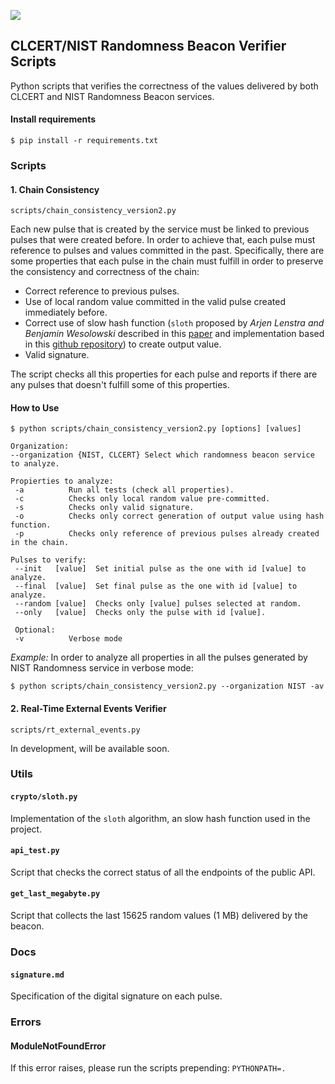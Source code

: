 ![](https://www.clcert.cl/assets/img/logo-clcert.svg)

## CLCERT/NIST Randomness Beacon Verifier Scripts

Python scripts that verifies the correctness of the values delivered by both CLCERT and NIST Randomness Beacon services.

#### Install requirements

`$ pip install -r requirements.txt`

### Scripts

#### 1. Chain Consistency
`scripts/chain_consistency_version2.py`

Each new pulse that is created by the service must be linked to previous pulses that were created before. In order to achieve that, each pulse must reference to pulses and values committed in the past. Specifically, there are some properties that each pulse in the chain must fulfill in order to preserve the consistency and correctness of the chain:
* Correct reference to previous pulses.
* Use of local random value committed in the valid pulse created immediately before.
* Correct use of slow hash function (`sloth` proposed by *Arjen Lenstra and Benjamin Wesolowski* described in this [paper](https://eprint.iacr.org/2015/366) and implementation based in this [github repository](https://github.com/DusanKostic/TrxChecker)) to create output value.
* Valid signature.

The script checks all this properties for each pulse and reports if there are any pulses that doesn't fulfill some of this properties.

#### How to Use

```
$ python scripts/chain_consistency_version2.py [options] [values]

Organization:
--organization {NIST, CLCERT} Select which randomness beacon service to analyze.

Propierties to analyze:
 -a          Run all tests (check all properties).
 -c          Checks only local random value pre-committed.
 -s          Checks only valid signature.
 -o          Checks only correct generation of output value using hash function.
 -p          Checks only reference of previous pulses already created in the chain.

Pulses to verify:
 --init   [value]  Set initial pulse as the one with id [value] to analyze.
 --final  [value]  Set final pulse as the one with id [value] to analyze.
 --random [value]  Checks only [value] pulses selected at random.
 --only   [value]  Checks only the pulse with id [value].

 Optional:
 -v          Verbose mode
```

*Example:* In order to analyze all properties in all the pulses generated by NIST Randomness service in verbose mode:

`$ python scripts/chain_consistency_version2.py --organization NIST -av`

#### 2. Real-Time External Events Verifier
`scripts/rt_external_events.py`

In development, will be available soon.

### Utils

#### `crypto/sloth.py`

Implementation of the `sloth` algorithm, an slow hash function used in the project.

#### `api_test.py`

Script that checks the correct status of all the endpoints of the public API.

#### `get_last_megabyte.py`

Script that collects the last 15625 random values (1 MB) delivered by the beacon.

### Docs

#### `signature.md`

Specification of the digital signature on each pulse.

### Errors

#### ModuleNotFoundError

If this error raises, please run the scripts prepending: `PYTHONPATH=.`